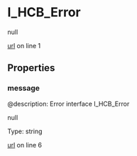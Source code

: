 # I_HCB_Error

null 

[url](https://github.com/devramsean0/hcb.js/blob/f14c541/src/api_schemas/error.ts#L1) on line 1  

## Properties
### message
@description: Error interface
 I_HCB_Error 

null 

Type: string  

[url](https://github.com/devramsean0/hcb.js/blob/f14c541/src/api_schemas/error.ts#L6) on line 6  
